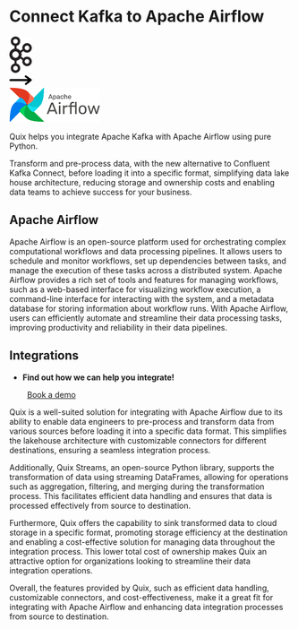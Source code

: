 # Connect Kafka to Apache Airflow

<div class="connect-images cards blog-grid-card" markdown>
<div>
<img src="../images/kafka_logo.png" width="40px" />
</div>
<div>
<img src="../images/arrow.svg" width="40px" />
</div>
<div>
<img src="./images/apache-airflow_1.jpg" />
</div>
</div>

Quix helps you integrate Apache Kafka with Apache Airflow using pure Python.

Transform and pre-process data, with the new alternative to Confluent Kafka Connect, before loading it into a specific format, simplifying data lake house architecture, reducing storage and ownership costs and enabling data teams to achieve success for your business.

## Apache Airflow

Apache Airflow is an open-source platform used for orchestrating complex computational workflows and data processing pipelines. It allows users to schedule and monitor workflows, set up dependencies between tasks, and manage the execution of these tasks across a distributed system. Apache Airflow provides a rich set of tools and features for managing workflows, such as a web-based interface for visualizing workflow execution, a command-line interface for interacting with the system, and a metadata database for storing information about workflow runs. With Apache Airflow, users can efficiently automate and streamline their data processing tasks, improving productivity and reliability in their data pipelines.

## Integrations

<div class="grid cards" markdown>

- __Find out how we can help you integrate!__

    <a class="md-button md-button--primary" href="https://quix.io/book-a-demo" target="_blank" style="margin:.5rem;">Book a demo</a>

</div>


Quix is a well-suited solution for integrating with Apache Airflow due to its ability to enable data engineers to pre-process and transform data from various sources before loading it into a specific data format. This simplifies the lakehouse architecture with customizable connectors for different destinations, ensuring a seamless integration process.

Additionally, Quix Streams, an open-source Python library, supports the transformation of data using streaming DataFrames, allowing for operations such as aggregation, filtering, and merging during the transformation process. This facilitates efficient data handling and ensures that data is processed effectively from source to destination.

Furthermore, Quix offers the capability to sink transformed data to cloud storage in a specific format, promoting storage efficiency at the destination and enabling a cost-effective solution for managing data throughout the integration process. This lower total cost of ownership makes Quix an attractive option for organizations looking to streamline their data integration operations.

Overall, the features provided by Quix, such as efficient data handling, customizable connectors, and cost-effectiveness, make it a great fit for integrating with Apache Airflow and enhancing data integration processes from source to destination.

